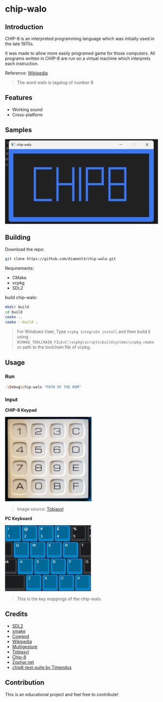 # chip-walo

## Introduction

CHIP-8 is an interpreted programming language which was initially used in the late 1970s.

It was made to allow more easily programed game for those computers. All programs written in CHIP-8 are run on a virtual machine which interprets each instruction.

Reference: [Wikipedia](https://en.wikipedia.org/wiki/CHIP-8)

> The word *walo* is tagalog of number 8

## Features

- Working sound
- Cross-platform

## Samples

![chip-walo](images/sample.png)

## Building

Download the repo:

```bash
git clone https://github.com/diamant3/chip-walo.git
```

Requirements:

- CMake
- vcpkg
- SDL2

build chip-walo:

```bash
mkdir build
cd build
cmake ..
cmake --build .
```

> For Windows User, Type `vcpkg integrate install` and then build it using `-DCMAKE_TOOLCHAIN_FILE=C:\vcpkg\scripts\buildsystems\vcpkg.cmake` or path to the toolchain file of vcpkg.

## Usage

### Run

```bash
.\Debug\chip-walo "PATH OF THE ROM"
```

### Input

**CHIP-8 Keypad**

<img src="images/cosmac-vip-keyboard.png" width="285px">

> Image source: [Tobiasvl](https://tobiasvl.github.io/blog/write-a-chip-8-emulator/)

**PC Keyboard**

![Keyboard Input](images/input.png)

> This is the key mappings of the chip-walo.

## Credits

- [SDL2](https://www.libsdl.org/)
- [xmake](https://xmake.io/#/)
- [Cowgod](http://devernay.free.fr/hacks/chip8/C8TECH10.HTM)
- [Wikipedia](https://en.wikipedia.org/wiki/CHIP-8)
- [Multigesture](https://multigesture.net/articles/how-to-write-an-emulator-chip-8-interpreter/)
- [Tobiasvl](https://tobiasvl.github.io/blog/write-a-chip-8-emulator/)
- [Chip-8](https://chip-8.github.io/links/)
- [Zophar.net](https://www.zophar.net/pdroms/chip8.html)
- [chip8-test-suite by Timendus](https://github.com/Timendus/chip8-test-suite)

## Contribution

This is an educational project and feel free to contribute!
